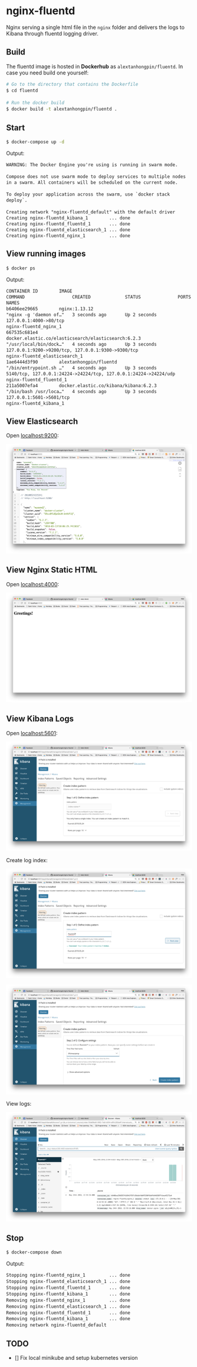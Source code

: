 # nginx-fluentd

Nginx serving a single html file in the `nginx` folder and delivers the logs to Kibana through fluentd logging driver.

## Build

The fluentd image is hosted in __Dockerhub__ as `alextanhongpin/fluentd`. In case you need build one yourself:

```bash
# Go to the directory that contains the Dockerfile
$ cd fluentd

# Run the docker build
$ docker build -t alextanhongpin/fluentd .
```

## Start

```bash
$ docker-compose up -d
```

Output:

```
WARNING: The Docker Engine you're using is running in swarm mode.

Compose does not use swarm mode to deploy services to multiple nodes in a swarm. All containers will be scheduled on the current node.

To deploy your application across the swarm, use `docker stack deploy`.

Creating network "nginx-fluentd_default" with the default driver
Creating nginx-fluentd_kibana_1        ... done
Creating nginx-fluentd_fluentd_1       ... done
Creating nginx-fluentd_elasticsearch_1 ... done
Creating nginx-fluentd_nginx_1         ... done
```

## View running images

```bash
$ docker ps
```

Output:

```
CONTAINER ID        IMAGE                                                 COMMAND                  CREATED             STATUS              PORTS                                                              NAMES
b6406ee29665        nginx:1.13.12                                         "nginx -g 'daemon of…"   3 seconds ago       Up 2 seconds        127.0.0.1:4000->80/tcp                                             nginx-fluentd_nginx_1
667535c681e4        docker.elastic.co/elasticsearch/elasticsearch:6.2.3   "/usr/local/bin/dock…"   4 seconds ago       Up 3 seconds        127.0.0.1:9200->9200/tcp, 127.0.0.1:9300->9300/tcp                 nginx-fluentd_elasticsearch_1
1ae6444d3f90        alextanhongpin/fluentd                                "/bin/entrypoint.sh …"   4 seconds ago       Up 3 seconds        5140/tcp, 127.0.0.1:24224->24224/tcp, 127.0.0.1:24224->24224/udp   nginx-fluentd_fluentd_1
211a5007efa4        docker.elastic.co/kibana/kibana:6.2.3                 "/bin/bash /usr/loca…"   4 seconds ago       Up 3 seconds        127.0.0.1:5601->5601/tcp                                           nginx-fluentd_kibana_1
```

## View Elasticsearch

Open [localhost:9200](localhost:9200):

![elasticsearch](assets/elasticsearch.png)

## View Nginx Static HTML

Open [localhost:4000](localhost:4000):

![nginx-static-html](assets/nginx-static-html.png)

## View Kibana Logs

Open [localhost:5601](localhost:5601):

![kibana-create-index](assets/kibana-create-index.png)

Create log index:

![kibana-select-index](assets/kibana-select-index.png)

![kibana-choose-timestamp](assets/kibana-choose-timestamp.png)

View logs:

![kibana-view-logs](assets/kibana-view-logs.png)

## Stop

```bash
$ docker-compose down
```

Output:

```bash
Stopping nginx-fluentd_nginx_1         ... done
Stopping nginx-fluentd_elasticsearch_1 ... done
Stopping nginx-fluentd_fluentd_1       ... done
Stopping nginx-fluentd_kibana_1        ... done
Removing nginx-fluentd_nginx_1         ... done
Removing nginx-fluentd_elasticsearch_1 ... done
Removing nginx-fluentd_fluentd_1       ... done
Removing nginx-fluentd_kibana_1        ... done
Removing network nginx-fluentd_default
```

## TODO

- [] Fix local minikube and setup kubernetes version